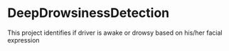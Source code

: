 # DeepDrowsinessDetection
This project identifies if driver is awake or drowsy based on his/her facial expression
